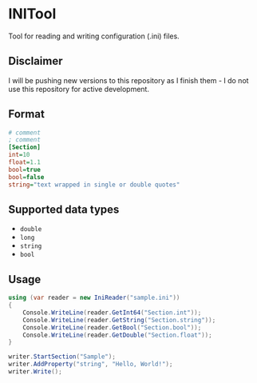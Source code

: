 # INITool
Tool for reading and writing configuration (.ini) files.

## Disclaimer
I will be pushing new versions to this repository as I finish them - I do not use this repository for active development.

## Format
```ini
# comment
; comment
[Section]
int=10
float=1.1
bool=true
bool=false
string="text wrapped in single or double quotes"
```

## Supported data types
* `double`
* `long`
* `string`
* `bool`

## Usage
```csharp
using (var reader = new IniReader("sample.ini"))
{
    Console.WriteLine(reader.GetInt64("Section.int"));
    Console.WriteLine(reader.GetString("Section.string"));
    Console.WriteLine(reader.GetBool("Section.bool"));
    Console.WriteLine(reader.GetDouble("Section.float"));
}

writer.StartSection("Sample");
writer.AddProperty("string", "Hello, World!");
writer.Write();
```
